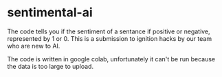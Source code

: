 # sentimental-ai

The code tells you if the sentiment of a sentance if positive or negative, represented by 1 or 0. This is a submission to ignition hacks by our team who are new to AI. 

The code is written in google colab, unfortunately it can't be run because the data is too large to upload.
